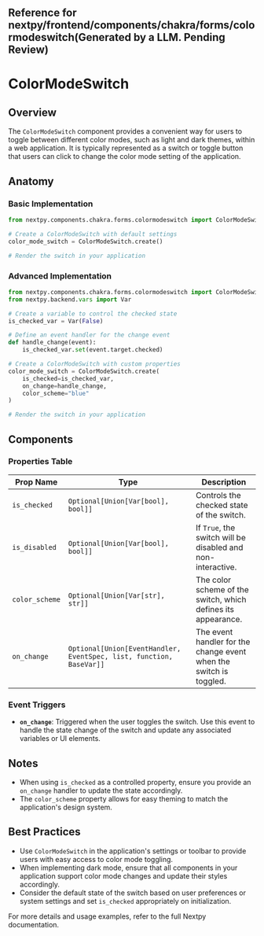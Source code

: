 ##  Reference for nextpy/frontend/components/chakra/forms/colormodeswitch(Generated by a LLM. Pending Review)

# ColorModeSwitch

## Overview

The `ColorModeSwitch` component provides a convenient way for users to toggle between different color modes, such as light and dark themes, within a web application. It is typically represented as a switch or toggle button that users can click to change the color mode setting of the application.

## Anatomy

### Basic Implementation

```python
from nextpy.components.chakra.forms.colormodeswitch import ColorModeSwitch

# Create a ColorModeSwitch with default settings
color_mode_switch = ColorModeSwitch.create()

# Render the switch in your application
```

### Advanced Implementation

```python
from nextpy.components.chakra.forms.colormodeswitch import ColorModeSwitch
from nextpy.backend.vars import Var

# Create a variable to control the checked state
is_checked_var = Var(False)

# Define an event handler for the change event
def handle_change(event):
    is_checked_var.set(event.target.checked)

# Create a ColorModeSwitch with custom properties
color_mode_switch = ColorModeSwitch.create(
    is_checked=is_checked_var,
    on_change=handle_change,
    color_scheme="blue"
)

# Render the switch in your application
```

## Components

### Properties Table

| Prop Name      | Type                                    | Description                                                  |
| -------------- | --------------------------------------- | ------------------------------------------------------------ |
| `is_checked`   | `Optional[Union[Var[bool], bool]]`      | Controls the checked state of the switch.                    |
| `is_disabled`  | `Optional[Union[Var[bool], bool]]`      | If `True`, the switch will be disabled and non-interactive.  |
| `color_scheme` | `Optional[Union[Var[str], str]]`        | The color scheme of the switch, which defines its appearance. |
| `on_change`    | `Optional[Union[EventHandler, EventSpec, list, function, BaseVar]]` | The event handler for the change event when the switch is toggled. |

### Event Triggers

- **`on_change`**: Triggered when the user toggles the switch. Use this event to handle the state change of the switch and update any associated variables or UI elements.

## Notes

- When using `is_checked` as a controlled property, ensure you provide an `on_change` handler to update the state accordingly.
- The `color_scheme` property allows for easy theming to match the application's design system.

## Best Practices

- Use `ColorModeSwitch` in the application's settings or toolbar to provide users with easy access to color mode toggling.
- When implementing dark mode, ensure that all components in your application support color mode changes and update their styles accordingly.
- Consider the default state of the switch based on user preferences or system settings and set `is_checked` appropriately on initialization.

For more details and usage examples, refer to the full Nextpy documentation.